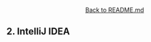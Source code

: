 <p align="center">
  <a href="https://github.com/SoftUni/Free-Java-Certification-Course">
    Back to README.md
  </a>
</p>

## 2. IntelliJ IDEA